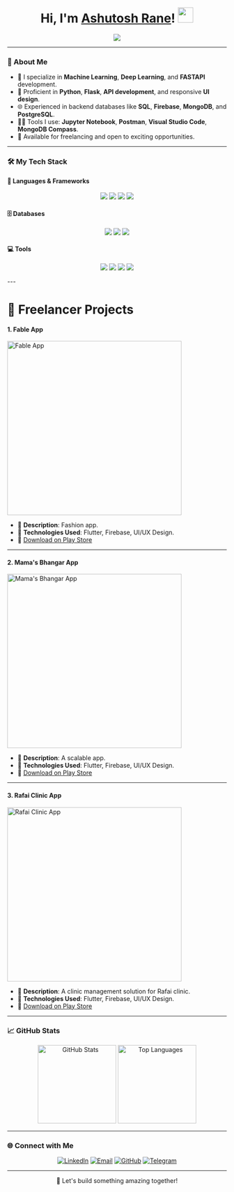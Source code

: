 <h1 align="center">
  Hi, I'm <a href="https://github.com/Ashutosh-Rane/" target="_blank">Ashutosh Rane</a>! <img src="https://media.giphy.com/media/hvRJCLFzcasrR4ia7z/giphy.gif" width="35">
</h1>

<p align="center">
  <a href="https://github.com/PrathameshSaraf">
    <img src="https://readme-typing-svg.demolab.com/?lines=Flutter%20Developer;Next.js%20Enthusiast;API%20Specialist;Freelancer%20with%20Experience&font=Fira%20Code&center=true&width=500&height=50&color=36BCF7&vCenter=true&size=22&pause=1000">
  </a>
</p>

---

### 🚀 About Me
- 🔭 I specialize in **Machine Learning**, **Deep Learning**, and **FASTAPI** development.
- 🌟 Proficient in **Python**, **Flask**, **API development**, and responsive **UI design**.
- 🌐 Experienced in backend databases like **SQL**, **Firebase**, **MongoDB**, and **PostgreSQL**.
- 👨‍💻 Tools I use: **Jupyter Notebook**, **Postman**, **Visual Studio Code**, **MongoDB Compass**.
- 🤝 Available for freelancing and open to exciting opportunities.

---

### 🛠️ My Tech Stack
#### 🌟 Languages & Frameworks
<p align="center">
  <img src="https://img.shields.io/badge/Machine%20Learning-007396.svg?style=for-the-badge&logo=tensorflow&logoColor=white" />
  <img src="https://img.shields.io/badge/Deep%20Learning-FF6F00.svg?style=for-the-badge&logo=pytorch&logoColor=white" />
  <img src="https://img.shields.io/badge/Python-3776AB.svg?style=for-the-badge&logo=python&logoColor=white" />
  <img src="https://img.shields.io/badge/Flask-000000.svg?style=for-the-badge&logo=flask&logoColor=white" />
</p>

#### 🗄️ Databases
<p align="center">
  <img src="https://img.shields.io/badge/Solidity-363636.svg?style=for-the-badge&logo=solidity&logoColor=white" />
  <img src="https://img.shields.io/badge/SQLite-003B57.svg?style=for-the-badge&logo=sqlite&logoColor=white" />
  <img src="https://img.shields.io/badge/MongoDB-47A248.svg?style=for-the-badge&logo=mongodb&logoColor=white" />
</p>


#### 💻 Tools
<p align="center">
  <img src="https://img.shields.io/badge/Jupyter-FA0F00.svg?style=for-the-badge&logo=jupyter&logoColor=white" />
  <img src="https://img.shields.io/badge/VS%20Code-007ACC.svg?style=for-the-badge&logo=visual-studio-code&logoColor=white" />
  <img src="https://img.shields.io/badge/Anaconda-44A833.svg?style=for-the-badge&logo=anaconda&logoColor=white" />
  <img src="https://img.shields.io/badge/Postman-FF6C37.svg?style=for-the-badge&logo=postman&logoColor=white" />
</p>
---


<h1>📱 Freelancer Projects</h1> 

#### **1. Fable App**
<a href="https://play.google.com/store/apps/details?id=com.fabelindia.name&hl=en_IN">
  <img src="https://github.com/user-attachments/assets/4429cf8f-d6b9-4221-bc57-824276043be2" alt="Fable App" width="400">
</a>

- 📄 **Description**: Fashion app.
- 🌟 **Technologies Used**: Flutter, Firebase, UI/UX Design.
- 🔗 [Download on Play Store](https://play.google.com/store/apps/details?id=com.fabelindia.name&hl=en_IN)

---
 
#### **2. Mama's Bhangar App**
<a href="https://play.google.com/store/apps/details?id=com.datacliff.mamas_bhangar_app&pli=1">
  <img src="https://github.com/user-attachments/assets/2b203614-1dca-41be-b324-8a1b259def87" alt="Mama's Bhangar App" width="400">
</a>
 
- 📄 **Description**: A scalable app.
- 🌟 **Technologies Used**: Flutter, Firebase, UI/UX Design.
- 🔗 [Download on Play Store](https://play.google.com/store/apps/details?id=com.datacliff.mamas_bhangar_app&pli=1)

---

#### **3. Rafai Clinic App**
<a href="https://play.google.com/store/apps/details?id=com.datacliff.dc_health_clinic_app">
  <img src="https://github.com/user-attachments/assets/c9940520-b73c-431d-b2e5-c4b341a7065d" alt="Rafai Clinic App" width="400">
</a>

- 📄 **Description**: A clinic management solution for Rafai clinic.
- 🌟 **Technologies Used**: Flutter, Firebase, UI/UX Design.
- 🔗 [Download on Play Store](https://play.google.com/store/apps/details?id=com.datacliff.dc_health_clinic_app)

---


### 📈 GitHub Stats
<p align="center">
  <img height="180em" src="https://github-readme-stats.vercel.app/api?username=Ashutosh-Rane &show_icons=true&hide_border=true&count_private=true&title_color=36BCF7&icon_color=36BCF7&bg_color=00000000&text_color=000" alt="GitHub Stats">
  <img height="180em" src="https://github-readme-stats.vercel.app/api/top-langs/?username=Ashutosh-Rane
&layout=compact&hide_border=true&title_color=36BCF7&bg_color=00000000&text_color=000" alt="Top Languages">
</p>

---

### 🌐 Connect with Me
<p align="center">
  <a href="https://www.linkedin.com/in/ashtuosh-rane/"><img src="https://img.shields.io/badge/LinkedIn-0077B5.svg?style=for-the-badge&logo=linkedin&logoColor=white" alt="LinkedIn"></a>
  <a href="mailto:ashutoshranead@gmail.com"><img src="https://img.shields.io/badge/Gmail-D14836.svg?style=for-the-badge&logo=gmail&logoColor=white" alt="Email"></a>
  <a href="https://github.com/Ashutosh-Rane/"><img src="https://img.shields.io/badge/GitHub-181717.svg?style=for-the-badge&logo=github&logoColor=white" alt="GitHub"></a>
 <a href="https://t.me/+917499300730"><img src="https://img.shields.io/badge/Telegram-2CA5E0.svg?style=for-the-badge&logo=telegram&logoColor=white" alt="Telegram"></a>
</p>

---

<p align="center">
  🚀 Let's build something amazing together!
</p>
